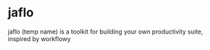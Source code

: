 # jaflo
jaflo (temp name) is a toolkit for building your own productivity suite, inspired by workflowy
